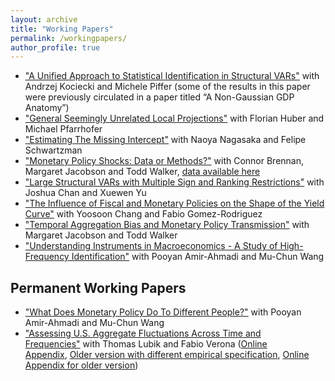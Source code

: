 ```yaml
---
layout: archive
title: "Working Papers"
permalink: /workingpapers/
author_profile: true
---
```


*    ["A Unified Approach to Statistical Identification in Structural VARs"](https://cm1518.github.io/files/non_gaussian_draft_all.pdf) with Andrzej Kociecki and Michele Piffer (some of the results in this paper were
previously circulated in a paper titled “A Non-Gaussian GDP Anatomy”)
*    ["General Seemingly Unrelated Local Projections"](https://arxiv.org/pdf/2410.17105) with Florian Huber and Michael Pfarrhofer
*    ["Estimating The Missing Intercept"](https://cm1518.github.io/files/MNS.pdf) with Naoya Nagasaka and Felipe Schwartzman
*    ["Monetary Policy Shocks: Data or Methods?"](https://cm1518.github.io/files/BMW.pdf) with Connor Brennan, Margaret Jacobson and Todd Walker, [data available here](https://doi.org/10.7910/DVN/MQMJHT)
*    ["Large Structural VARs with Multiple Sign and Ranking Restrictions"](https://cm1518.github.io/files/SVAR-sign.pdf) with Joshua Chan and Xuewen Yu
*    ["The Influence of Fiscal and Monetary Policies on the Shape of the Yield Curve"](https://cm1518.github.io/files/yield_curve_website.pdf) with Yoosoon Chang and Fabio Gomez-Rodriguez 
*    ["Temporal Aggregation Bias and Monetary Policy Transmission"](https://cm1518.github.io/files/JMW.pdf) with Margaret Jacobson and Todd Walker
*    ["Understanding Instruments in Macroeconomics - A Study of High-Frequency Identification"](https://cm1518.github.io/files/Proxy_VAR_.pdf) with Pooyan Amir-Ahmadi and Mu-Chun Wang     
## Permanent Working Papers
*    ["What Does Monetary Policy Do To Different People?"](https://cm1518.github.io/files/inequality_monetary_policy_web.pdf) with Pooyan Amir-Ahmadi and Mu-Chun Wang  
*    ["Assessing U.S. Aggregate Fluctuations Across Time and Frequencies"](https://cm1518.github.io/files/LubikMatthesVerona_Revision.pdf) with Thomas Lubik and Fabio Verona ([Online Appendix](https://cm1518.github.io/files/LubikMatthesVerona_Revision_Appendix.pdf), [Older version with different empirical specification](https://cm1518.github.io/files/LMV.pdf), [Online Appendix for older version](https://cm1518.github.io/files/OnlineAppLMV.pdf)) 


